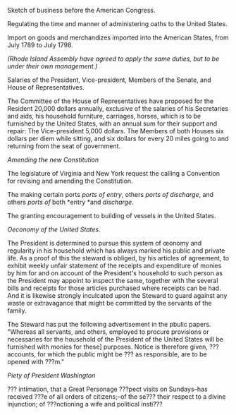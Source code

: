 Sketch of business before the American Congress.Regulating the time and manner of administering oaths to the United States.Import on goods and merchandizes imported into the American States, from July 1789 to  July 1798.*(Rhode Island Assembly have agreed to apply the same duties, but to be under their own management.)*Salaries of the President, Vice-president, Members of the Senate, and House of Representatives.The Committee of the House of Representatives have proposed for the Resident 20,000 dollars annually, exclusive of the salaries of his Secretaries and aids, his household furniture, carriages, horses, which is to be furnished by the United States, with an annual sum for their support and repair: The Vice-president 5,000 dollars. The Members of both Houses six dollars per diem while sitting, and six dollars for every 20 miles going to and returning from the seat of government.*Amending the new Constitution*The legislature of Virginia and New York request the calling a Convention for revising and amending the Constitution.The making certain ports *ports of entry*, others *ports of discharge*, and others *ports of* both *entry *and *discharge*.The granting encouragement to building of vessels in the United States.*Oeconomy of the United States*.The President is determined to pursue this system of œonomy and regularity in his household which has always marked his public and private life. As a proof of this the steward is obliged, by his articles of agreement, to exhibit weekly unfair statement of the receipts and expenditure of monies by him for and on account of the President's household to such person as the President may appoint to inspect the same, together with the several bills and receipts for those articles purchased where receipts can be had. And it is likewise strongly inculcated upon the Steward to guard against any waste or extravagance that might be committed by the servants of the family.The Steward has put the following advertisement in the pbulic papers. "Whereas all servants, and others, employed to procure provisions or necessaries for the household of the President of the United States will be furnished with monies for these] purposes. Notice is therefore given, ??? accounts, for which the public might be ??? as responsible, are to be opened with ???m."*Piety of President Washington*??? intimation, that a Great Personage ???pect visits on Sundays–has received ???e of all orders of citizens;–of the se??? their respect to a divine injunction; of ???nctioning a wife and political insti???